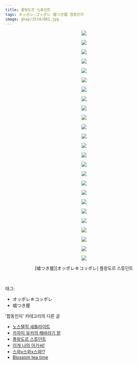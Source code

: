 ```yaml
---
title: 플랑도르 스튜던트
tags: オッポレ☆コッポレ 嘘つき屋 합동인지
image: ghap/2534/001.jpg
---
```

<div class="article">
<p style="text-align: center; clear: none; float: none;"><img src="{{ site.nasurl }}/ghap/2534/001.jpg"/></p>
<p style="text-align: center; clear: none; float: none;"><img src="{{ site.nasurl }}/ghap/2534/002.jpg"/></p>
<p style="text-align: center; clear: none; float: none;"><img src="{{ site.nasurl }}/ghap/2534/003.jpg"/></p>
<p style="text-align: center; clear: none; float: none;"><img src="{{ site.nasurl }}/ghap/2534/004.jpg"/></p>
<p style="text-align: center; clear: none; float: none;"><img src="{{ site.nasurl }}/ghap/2534/005.jpg"/></p>
<p style="text-align: center; clear: none; float: none;"><img src="{{ site.nasurl }}/ghap/2534/006.jpg"/></p>
<p style="text-align: center; clear: none; float: none;"><img src="{{ site.nasurl }}/ghap/2534/007.jpg"/></p>
<p style="text-align: center; clear: none; float: none;"><img src="{{ site.nasurl }}/ghap/2534/008.jpg"/></p>
<p style="text-align: center; clear: none; float: none;"><img src="{{ site.nasurl }}/ghap/2534/009.jpg"/></p>
<p style="text-align: center; clear: none; float: none;"><img src="{{ site.nasurl }}/ghap/2534/010.jpg"/></p>
<p style="text-align: center; clear: none; float: none;"><img src="{{ site.nasurl }}/ghap/2534/011.jpg"/></p>
<p style="text-align: center; clear: none; float: none;"><img src="{{ site.nasurl }}/ghap/2534/012.jpg"/></p>
<p style="text-align: center; clear: none; float: none;"><img src="{{ site.nasurl }}/ghap/2534/013.jpg"/></p>
<p style="text-align: center; clear: none; float: none;"><img src="{{ site.nasurl }}/ghap/2534/014.jpg"/></p>
<p style="text-align: center; clear: none; float: none;"><img src="{{ site.nasurl }}/ghap/2534/015.jpg"/></p>
<p style="text-align: center; clear: none; float: none;"><img src="{{ site.nasurl }}/ghap/2534/016.jpg"/></p>
<p style="text-align: center; clear: none; float: none;"><img src="{{ site.nasurl }}/ghap/2534/017.jpg"/></p>
<p style="text-align: center; clear: none; float: none;"><img src="{{ site.nasurl }}/ghap/2534/018.jpg"/></p>
<p style="text-align: center; clear: none; float: none;"><img src="{{ site.nasurl }}/ghap/2534/019.jpg"/></p>
<p style="text-align: center; clear: none; float: none;"><img src="{{ site.nasurl }}/ghap/2534/020.jpg"/></p>
<p style="text-align: center; clear: none; float: none;"><img src="{{ site.nasurl }}/ghap/2534/021.jpg"/></p>
<p style="text-align: center; clear: none; float: none;"><img src="{{ site.nasurl }}/ghap/2534/022.jpg"/></p>
<p style="text-align: center; clear: none; float: none;"><img src="{{ site.nasurl }}/ghap/2534/023.jpg"/></p>
<p style="text-align: center; clear: none; float: none;"><img src="{{ site.nasurl }}/ghap/2534/024.jpg"/></p>
<p style="text-align: center; clear: none; float: none;"><img src="{{ site.nasurl }}/ghap/2534/025.jpg"/></p>
<p style="text-align: center; clear: none; float: none;">[嘘つき屋][オッポレ☆コッポレ] 플랑도르 스튜던트</p>
<p><br/></p>
</div><div class="tagTrail">
<p>태그: </p>
<ul>
<li>オッポレ☆コッポレ</li>
<li>嘘つき屋</li>
</ul>
</div><div class="another">
<p>'합동인지' 카테고리의 다른 글</p>
<ul>
<li><a href="/2016-10-11-ghap_2542">노스탤직 새틀라이트</a></li>
<li><a href="/2016-10-11-ghap_2537">카자미 유카의 해바라기 밭</a></li>
<li><a href="/2016-10-10-ghap_2534">플랑도르 스튜던트</a></li>
<li><a href="/2016-10-10-ghap_2528">이게 나의 아가씨!</a></li>
<li><a href="/2016-10-10-ghap_2522">스와x스와x스와!?</a></li>
<li><a href="/2016-10-09-ghap_2521">Blossom tea time</a></li>
</ul>
</div><div class="cb_module cb_fluid">
<div class="cb_wrt cb_profile">
</div><!-- commentList close -->
</div>